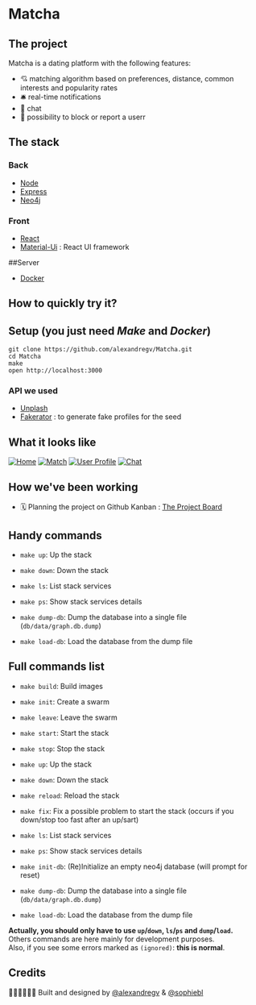 # Matcha
## The project

Matcha is a dating platform with the following features:

* 💘 matching algorithm based on preferences, distance, common interests and popularity rates
* 🛎 real-time notifications
* 💌 chat
* 🚫 possibility to block or report a userr

## The stack
### Back
* [Node](https://nodejs.org/en/)
* [Express](https://expressjs.com/)
* [Neo4j](https://neo4j.com/)

### Front
* [React](https://reactjs.org/)
* [Material-Ui](https://material-ui.com/) : React UI framework

##Server
* [Docker](https://www.docker.com/)

## How to quickly try it?
## Setup (you just need *Make* and *Docker*)
```
git clone https://github.com/alexandregv/Matcha.git
cd Matcha
make
open http://localhost:3000
```

### API we used
* [Unplash](https://unsplash.com/developers)
* [Fakerator](https://www.npmjs.com/package/fakerator) : to generate fake profiles for the seed

## What it looks like

[![Home](https://www.sophieboulaaouli.com/images/Matcha_desktop.jpg)](https://www.sophieboulaaouli.com/images/Matcha_desktop.jpg)
[![Match](https://www.sophieboulaaouli.com/images/matcha-mobile.png)](https://www.sophieboulaaouli.com/images/matcha-mobile.png)
[![User Profile](https://www.sophieboulaaouli.com/images/matcha-myprofile.png)](https://www.sophieboulaaouli.com/images/matcha-myprofile.png)
[![Chat](https://www.sophieboulaaouli.com/images/matcha-conv.png)](https://www.sophieboulaaouli.com/images/matcha-conv.png)

## How we've been working
* 🗓 Planning the project on Github Kanban : [The Project Board](https://github.com/alexandregv/Matcha/projects/1)

## Handy commands
- `make up`: Up the stack
- `make down`: Down the stack

- `make ls`: List stack services
- `make ps`: Show stack services details

- `make dump-db`: Dump the database into a single file (`db/data/graph.db.dump`)
- `make load-db`: Load the database from the dump file

## Full commands list
- `make build`: Build images

- `make init`: Create a swarm
- `make leave`: Leave the swarm

- `make start`: Start the stack
- `make stop`: Stop the stack

- `make up`: Up the stack
- `make down`: Down the stack

- `make reload`: Reload the stack
- `make fix`: Fix a possible problem to start the stack (occurs if you down/stop too fast after an up/sart)

- `make ls`: List stack services
- `make ps`: Show stack services details

- `make init-db`: (Re)Initialize an empty neo4j database (will prompt for reset)
- `make dump-db`: Dump the database into a single file (`db/data/graph.db.dump`)
- `make load-db`: Load the database from the dump file

**Actually, you should only have to use `up`/`down`, `ls`/`ps` and `dump`/`load`.**  
Others commands are here mainly for development purposes.  
Also, if you see some errors marked as `(ignored)`: **this is normal**.  

## Credits

👨🏻‍💻👩🏻‍💻
Built and designed by 
[@alexandregv](https://github.com/alexandregv) & [@sophiebl](https://github.com/sophiebl/)
